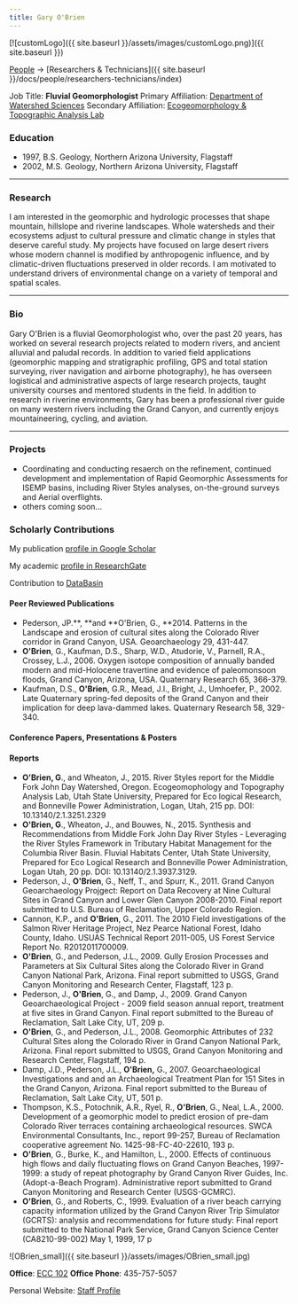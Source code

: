 ```yaml
---
title: Gary O'Brien
---
```


[![customLogo]({{ site.baseurl }}/assets/images/customLogo.png)]({{ site.baseurl }})

[People]({{site.baseurl}}/docs/people/index) -> [Researchers & Technicians]({{ site.baseurl }}/docs/people/researchers-technicians/index)

Job Title: **Fluvial Geomorphologist**
Primary Affiliation: [Department of Watershed Sciences](http://www.cnr.usu.edu/wats)
Secondary Affiliation: [Ecogeomorphology & Topographic Analysis Lab](http://etal.joewheaton.org/a/joewheaton.org/et-al/)

### Education

- 1997, B.S. Geology, Northern Arizona University, Flagstaff
- 2002, M.S. Geology, Northern Arizona University, Flagstaff

------

### Research

I am interested in the geomorphic and hydrologic processes that shape mountain, hillslope and riverine landscapes. Whole watersheds and their ecosystems adjust to cultural pressure and climatic change in styles that deserve careful study. My projects have focused on large desert rivers whose modern channel is modified by anthropogenic influence, and by climatic-driven fluctuations preserved in older records. I am motivated to understand drivers of environmental change on a variety of temporal and spatial scales.

------

### Bio

Gary O'Brien is a fluvial Geomorphologist who, over the past 20 years, has worked on several research projects related to modern rivers, and ancient alluvial and paludal records. In addition to varied field applications (geomorphic mapping and stratigraphic profiling, GPS and total station surveying, river navigation and airborne photography), he has overseen logistical and administrative aspects of large research projects, taught university courses and mentored students in the field. In addition to research in riverine environments, Gary has been a professional river guide on many western rivers including the Grand Canyon, and currently enjoys mountaineering, cycling, and aviation.  

------

### Projects

- Coordinating and conducting resaerch on the refinement, continued development and implementation of Rapid Geomorphic Assessments for ISEMP basins, including River Styles analyses, on-the-ground surveys and Aerial overflights. 
- others coming soon...

### Scholarly Contributions

 My publication [profile in Google Scholar](http://scholar.google.com/citations?hl=en&user=bXAxbT0AAAAJ&view_op=list_works&sortby=pubdate)

My academic [profile in ResearchGate](https://www.researchgate.net/profile/Gary_Obrien2)

Contribution to [DataBasin](http://databasin.org/people/grobrien)

#### Peer Reviewed Publications

- Pederson, JP.**, **and **O'Brien, G., **2014. Patterns in the Landscape and erosion of cultural sites along the Colorado River corridor in Grand Canyon, USA. Geoarchaeology 29, 431-447.
- **O'Brien**, G., Kaufman, D.S., Sharp, W.D., Atudorie, V., Parnell, R.A., Crossey, L.J., 2006. Oxygen isotope composition of annually banded modern and mid-Holocene travertine and evidence of paleomonsoon floods, Grand Canyon, Arizona, USA. Quaternary Research 65, 366-379.
- Kaufman, D.S., **O'Brien**, G.R., Mead, J.I., Bright, J., Umhoefer, P., 2002. Late Quaternary spring-fed deposits of the Grand Canyon and their implication for deep lava-dammed lakes. Quaternary Research 58, 329-340. 

#### Conference Papers, Presentations & Posters

#### Reports

- **O'Brien, G**., and Wheaton, J., 2015. River Styles report for the Middle Fork John Day Watershed, Oregon.  Ecogeomophology and Topography Analysis Lab, Utah State University, Prepared for Eco logical Research, and Bonneville Power Administration, Logan, Utah, 215 pp. DOI: 10.13140/2.1.3251.2329
- **O'Brien, G**., Wheaton, J., and Bouwes, N., 2015. Synthesis and Recommendations from Middle Fork John Day River Styles - Leveraging the River Styles Framework in Tributary Habitat Management for the Columbia River Basin. Fluvial Habitats Center, Utah State University, Prepared for Eco Logical Research and Bonneville Power Administration, Logan Utah, 20 pp. DOI: 10.13140/2.1.3937.3129.
- Pederson, J., **O'Brien**, G., Neff, T., and Spurr, K., 2011. Grand Canyon Geoarchaeology Projgect: Report on Data Recovery at Nine Cultural Sites in Grand Canyon and Lower Glen Canyon 2008-2010. Final report submitted to U.S. Bureau of Reclamation, Upper Colorado Region.
- Cannon, K.P., and **O'Brien**, G., 2011. The 2010 Field investigations of the Salmon River Heritage Project, Nez Pearce National Forest, Idaho County, Idaho. USUAS Technical Report 2011-005, US Forest Service Report No. R2012011700009.
- **O'Brien**, G., and Pederson, J.L., 2009. Gully Erosion Processes and Parameters at Six Cultural Sites along the Colorado River in Grand Canyon National Park, Arizona. Final report submitted to USGS, Grand Canyon Monitoring and Research Center, Flagstaff, 123 p.
- Pederson, J., **O'Brien**, G., and Damp, J., 2009. Grand Canyon Geoarchaeological Project - 2009 field season annual report, treatment at five sites in Grand Canyon. Final report submitted to the Bureau of Reclamation, Salt Lake City, UT, 209 p.
- **O'Brien**, G., and Pederson, J.L., 2008. Geomorphic Attributes of 232 Cultural Sites along the Colorado River in Grand Canyon National Park, Arizona. Final report submitted to USGS, Grand Canyon Monitoring and Research Center, Flagstaff, 194 p.
- Damp, J.D., Pederson, J.L., **O'Brien,** G., 2007. Geoarchaeological Investigations and and an Archaeological Treatment Plan for 151 Sites in the Grand Canyon, Arizona. Final report submitted to the Bureau of Reclamation, Salt Lake City, UT, 501 p.
- Thompson, K.S., Potochnik, A.R., Ryel, R., **O'Brien**, G., Neal, L.A., 2000. Development of a geomorphic model to predict erosion of pre-dam Colorado River terraces containing archaeological resources. SWCA Environmental Consultants, Inc., report 99-257, Bureau of Reclamation cooperative agreement No. 1425-98-FC-40-22610, 193 p.
- **O'Brien**, G., Burke, K., and Hamilton, L., 2000. Effects of continuous high flows and daily fluctuating flows on Grand Canyon Beaches, 1997-1999: a study of repeat photography by Grand Canyon River Guides, Inc. (Adopt-a-Beach Program). Administrative report submitted to Grand Canyon Monitoring and Research Center (USGS-GCMRC).
- **O'Brien**, G., and Roberts, C., 1999. Evaluation of a river beach carrying capacity information utilized by the Grand Canyon River Trip Simulator (GCRTS): analysis and recommendations for future study: Final report submitted to the National Park Service, Grand Canyon Science Center (CA8210-99-002) May 1, 1999, 17 p



![OBrien_small]({{ site.baseurl }}/assets/images/OBrien_small.jpg)

**Office**:  [ECC 102](http://www.usu.edu/map/index.cfm?id=19)
**Office Phone**: 435-757-5057

Personal Website:  [Staff Profile](http://www.cnr.usu.edu/wats/htm/faculty-staff/memberID=11046)

